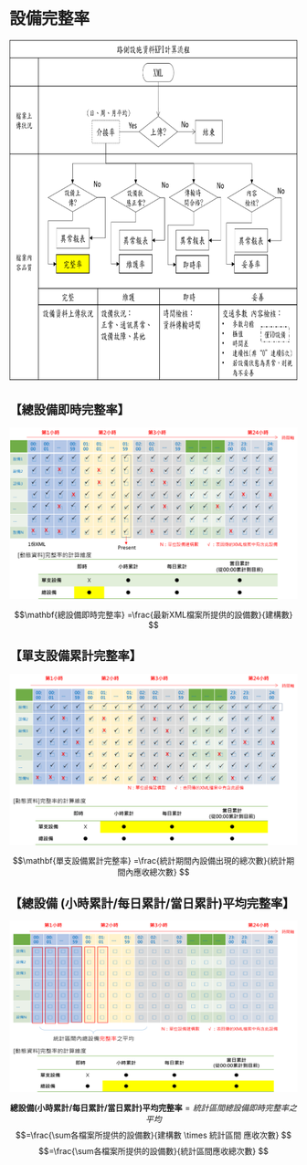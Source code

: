 # 設備完整率




     

   <img src="https://github.com/trafficmotc/UploadInformation/blob/master/KPI/KPI計算流程之完整率.png" width="800" height="600" />

     
  
     



## 【總設備即時完整率】

  
   <img src="https://github.com/trafficmotc/UploadInformation/blob/master/KPI/總設備即時完整率.png" width="600" height="300" />

     
     
     

$$\mathbf{總設備即時完整率} =\frac{最新XML檔案所提供的設備數}{建構數} $$





## 【單支設備累計完整率】


   <img src="https://github.com/trafficmotc/UploadInformation/blob/master/KPI/單支設備完整率.png" width="600" height="300" />




 $$\mathbf{單支設備累計完整率} =\frac{統計期間內設備出現的總次數}{統計期間內應收總次數} $$






## 【總設備 (小時累計/每日累計/當日累計)平均完整率】


  
   <img src="https://github.com/trafficmotc/UploadInformation/blob/master/KPI/總設備平均完整率.png" width="600" height="300" />




 $$\mathbf{總設備 (小時累計/每日累計/當日累計)平均完整率} =統計區間總設備即時完整率之平均$$
 $$=\frac{\sum各檔案所提供的設備數}{建構數 \times 統計區間 應收次數} $$
 $$=\frac{\sum各檔案所提供的設備數}{統計區間應收總次數} $$
 

